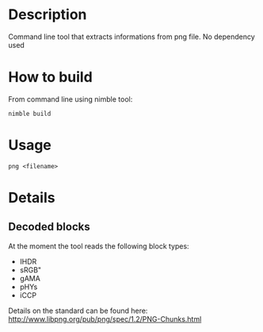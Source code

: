 # Description
Command line tool that extracts informations from png file. No dependency used

# How to build
From command line using nimble tool:
```shell
nimble build
```

# Usage

```shell
png <filename>
```

# Details
## Decoded blocks
At the moment the tool reads the following block types:

- IHDR
- sRGB"
- gAMA
- pHYs
- iCCP

Details on the standard can be found here: http://www.libpng.org/pub/png/spec/1.2/PNG-Chunks.html
